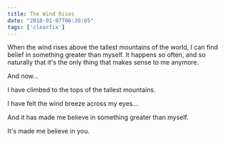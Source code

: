 ```yaml
---
title: The Wind Rises
date: "2018-01-07T06:30:05"
tags: ['clearfix']
---
```


When the wind rises above the tallest mountains of the world, I can find belief in something greater than myself. It happens so often, and so naturally that it's the only thing that makes sense to me anymore.

And now...

I have climbed to the tops of the tallest mountains.

I have felt the wind breeze across my eyes...

And it has made me believe in something greater than myself.

It's made me believe in you.